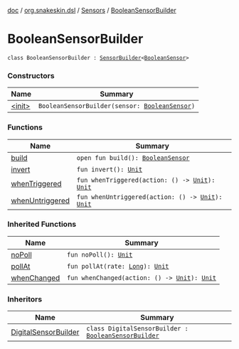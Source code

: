 [doc](../../../index.md) / [org.snakeskin.dsl](../../index.md) / [Sensors](../index.md) / [BooleanSensorBuilder](./index.md)

# BooleanSensorBuilder

`class BooleanSensorBuilder : `[`SensorBuilder`](../-sensor-builder/index.md)`<`[`BooleanSensor`](../../../org.snakeskin.sensors/-boolean-sensor/index.md)`>`

### Constructors

| Name | Summary |
|---|---|
| [&lt;init&gt;](-init-.md) | `BooleanSensorBuilder(sensor: `[`BooleanSensor`](../../../org.snakeskin.sensors/-boolean-sensor/index.md)`)` |

### Functions

| Name | Summary |
|---|---|
| [build](build.md) | `open fun build(): `[`BooleanSensor`](../../../org.snakeskin.sensors/-boolean-sensor/index.md) |
| [invert](invert.md) | `fun invert(): `[`Unit`](https://kotlinlang.org/api/latest/jvm/stdlib/kotlin/-unit/index.html) |
| [whenTriggered](when-triggered.md) | `fun whenTriggered(action: () -> `[`Unit`](https://kotlinlang.org/api/latest/jvm/stdlib/kotlin/-unit/index.html)`): `[`Unit`](https://kotlinlang.org/api/latest/jvm/stdlib/kotlin/-unit/index.html) |
| [whenUntriggered](when-untriggered.md) | `fun whenUntriggered(action: () -> `[`Unit`](https://kotlinlang.org/api/latest/jvm/stdlib/kotlin/-unit/index.html)`): `[`Unit`](https://kotlinlang.org/api/latest/jvm/stdlib/kotlin/-unit/index.html) |

### Inherited Functions

| Name | Summary |
|---|---|
| [noPoll](../-sensor-builder/no-poll.md) | `fun noPoll(): `[`Unit`](https://kotlinlang.org/api/latest/jvm/stdlib/kotlin/-unit/index.html) |
| [pollAt](../-sensor-builder/poll-at.md) | `fun pollAt(rate: `[`Long`](https://kotlinlang.org/api/latest/jvm/stdlib/kotlin/-long/index.html)`): `[`Unit`](https://kotlinlang.org/api/latest/jvm/stdlib/kotlin/-unit/index.html) |
| [whenChanged](../-sensor-builder/when-changed.md) | `fun whenChanged(action: () -> `[`Unit`](https://kotlinlang.org/api/latest/jvm/stdlib/kotlin/-unit/index.html)`): `[`Unit`](https://kotlinlang.org/api/latest/jvm/stdlib/kotlin/-unit/index.html) |

### Inheritors

| Name | Summary |
|---|---|
| [DigitalSensorBuilder](../-digital-sensor-builder/index.md) | `class DigitalSensorBuilder : `[`BooleanSensorBuilder`](./index.md) |
